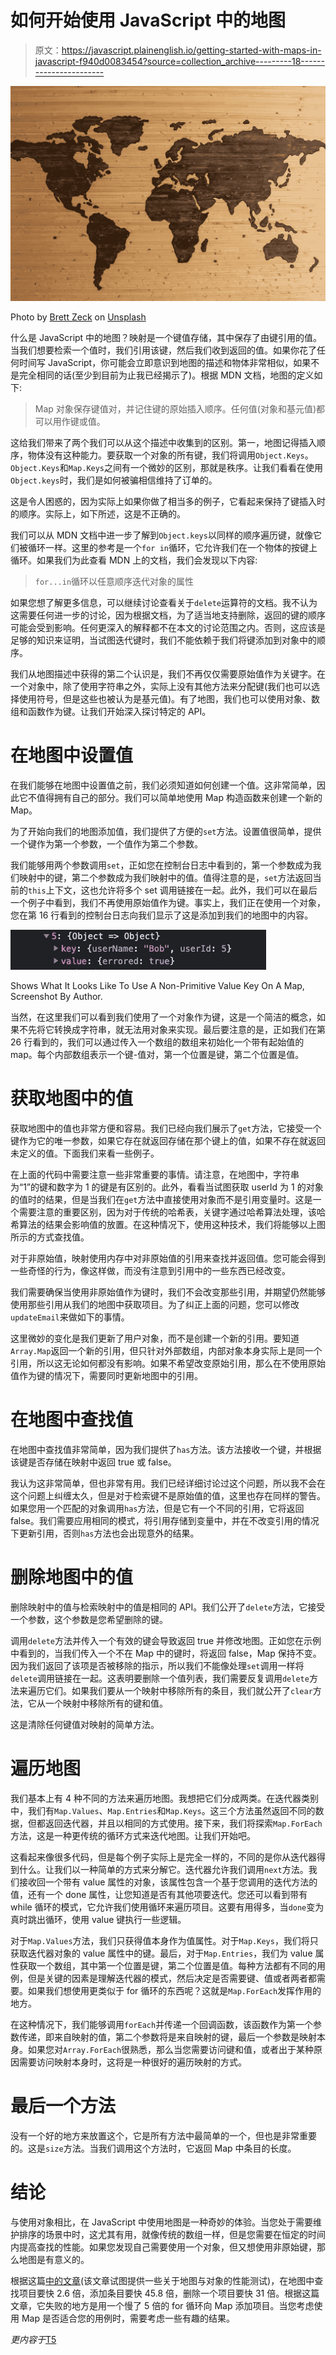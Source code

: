 # 如何开始使用 JavaScript 中的地图

> 原文：<https://javascript.plainenglish.io/getting-started-with-maps-in-javascript-f940d0083454?source=collection_archive---------18----------------------->

![](img/fa4a373d699176a3fdad45c9ff96dd6d.png)

Photo by [Brett Zeck](https://unsplash.com/@iambrettzeck?utm_source=medium&utm_medium=referral) on [Unsplash](https://unsplash.com?utm_source=medium&utm_medium=referral)

什么是 JavaScript 中的地图？映射是一个键值存储，其中保存了由键引用的值。当我们想要检索一个值时，我们引用该键，然后我们收到返回的值。如果你花了任何时间写 JavaScript，你可能会立即意识到地图的描述和物体非常相似，如果不是完全相同的话(至少到目前为止我已经揭示了)。根据 MDN 文档，地图的定义如下:

> Map 对象保存键值对，并记住键的原始插入顺序。任何值(对象和基元值)都可以用作键或值。

这给我们带来了两个我们可以从这个描述中收集到的区别。第一，地图记得插入顺序，物体没有这种能力。要获取一个对象的所有键，我们将调用`Object.Keys`。`Object.Keys`和`Map.Keys`之间有一个微妙的区别，那就是秩序。让我们看看在使用`Object.keys`时，我们是如何被骗相信维持了订单的。

这是令人困惑的，因为实际上如果你做了相当多的例子，它看起来保持了键插入时的顺序。实际上，如下所述，这是不正确的。

我们可以从 MDN 文档中进一步了解到`Object.keys`以同样的顺序遍历键，就像它们被循环一样。这里的参考是一个`for in`循环，它允许我们在一个物体的按键上循环。如果我们为此查看 MDN 上的文档，我们会发现以下内容:

> `for...in`循环以任意顺序迭代对象的属性

如果您想了解更多信息，可以继续讨论查看关于`delete`运算符的文档。我不认为这需要任何进一步的讨论，因为根据文档，为了适当地支持删除，返回的键的顺序可能会受到影响。任何更深入的解释都不在本文的讨论范围之内。否则，这应该是足够的知识来证明，当试图迭代键时，我们不能依赖于我们将键添加到对象中的顺序。

我们从地图描述中获得的第二个认识是，我们不再仅仅需要原始值作为关键字。在一个对象中，除了使用字符串之外，实际上没有其他方法来分配键(我们也可以选择使用符号，但是这些也被认为是基元值)。有了地图，我们也可以使用对象、数组和函数作为键。让我们开始深入探讨特定的 API。

# 在地图中设置值

在我们能够在地图中设置值之前，我们必须知道如何创建一个值。这非常简单，因此它不值得拥有自己的部分。我们可以简单地使用 Map 构造函数来创建一个新的 Map。

为了开始向我们的地图添加值，我们提供了方便的`set`方法。设置值很简单，提供一个键作为第一个参数，一个值作为第二个参数。

我们能够用两个参数调用`set`，正如您在控制台日志中看到的，第一个参数成为我们映射中的键，第二个参数成为我们映射中的值。值得注意的是，`set`方法返回当前的`this`上下文，这也允许将多个 set 调用链接在一起。此外，我们可以在最后一个例子中看到，我们不再使用原始值作为键。事实上，我们正在使用一个对象，您在第 16 行看到的控制台日志向我们显示了这是添加到我们的地图中的内容。

![](img/657dab9f39aa5f252fa77790de6e9110.png)

Shows What It Looks Like To Use A Non-Primitive Value Key On A Map, Screenshot By Author.

当然，在这里我们可以看到我们使用了一个对象作为键，这是一个简洁的概念，如果不先将它转换成字符串，就无法用对象来实现。最后要注意的是，正如我们在第 26 行看到的，我们可以通过传入一个数组的数组来初始化一个带有起始值的 map。每个内部数组表示一个键-值对，第一个位置是键，第二个位置是值。

# 获取地图中的值

获取地图中的值也非常方便和容易。我们已经向我们展示了`get`方法，它接受一个键作为它的唯一参数，如果它存在就返回存储在那个键上的值，如果不存在就返回未定义的值。下面我们来看一些例子。

在上面的代码中需要注意一些非常重要的事情。请注意，在地图中，字符串为“1”的键和数字为 1 的键是有区别的。此外，看看当试图获取 userId 为 1 的对象的值时的结果，但是当我们在`get`方法中直接使用对象而不是引用变量时。这是一个需要注意的重要区别，因为对于传统的哈希表，关键字通过哈希算法处理，该哈希算法的结果会影响值的放置。在这种情况下，使用这种技术，我们将能够以上图所示的方式查找值。

对于非原始值，映射使用内存中对非原始值的引用来查找并返回值。您可能会得到一些奇怪的行为，像这样做，而没有注意到引用中的一些东西已经改变。

我们需要确保当使用非原始值作为键时，我们不会改变那些引用，并期望仍然能够使用那些引用从我们的地图中获取项目。为了纠正上面的问题，您可以修改`updateEmail`来做如下的事情。

这里微妙的变化是我们更新了用户对象，而不是创建一个新的引用。要知道`Array.Map`返回一个新的引用，但只针对外部数组，内部对象本身实际上是同一个引用，所以这无论如何都没有影响。如果不希望改变原始引用，那么在不使用原始值作为键的情况下，需要同时更新地图中的引用。

# 在地图中查找值

在地图中查找值非常简单，因为我们提供了`has`方法。该方法接收一个键，并根据该键是否存储在映射中返回 true 或 false。

我认为这非常简单，但也非常有用。我们已经详细讨论过这个问题，所以我不会在这个问题上纠缠太久，但是对于检索键不是原始值的值，这里也存在同样的警告。如果您用一个匹配的对象调用`has`方法，但是它有一个不同的引用，它将返回 false。我们需要应用相同的模式，将引用存储到变量中，并在不改变引用的情况下更新引用，否则`has`方法也会出现意外的结果。

# 删除地图中的值

删除映射中的值与检索映射中的值是相同的 API。我们公开了`delete`方法，它接受一个参数，这个参数是您希望删除的键。

调用`delete`方法并传入一个有效的键会导致返回 true 并修改地图。正如您在示例中看到的，当我们传入一个不在 Map 中的键时，将返回 false，Map 保持不变。因为我们返回了该项是否被移除的指示，所以我们不能像处理`set`调用一样将`delete`调用链接在一起。这表明要删除一个值列表，我们需要反复调用`delete`方法来遍历它们。如果我们要从一个映射中移除所有的条目，我们就公开了`clear`方法，它从一个映射中移除所有的键和值。

这是清除任何键值对映射的简单方法。

# 遍历地图

我们基本上有 4 种不同的方法来遍历地图。我想把它们分成两类。在迭代器类别中，我们有`Map.Values`、`Map.Entries`和`Map.Keys`。这三个方法虽然返回不同的数据，但都返回迭代器，并且以相同的方式使用。接下来，我们将探索`Map.ForEach`方法，这是一种更传统的循环方式来迭代地图。让我们开始吧。

这看起来像很多代码，但是每个例子实际上是完全一样的，不同的是你从迭代器得到什么。让我们以一种简单的方式来分解它。迭代器允许我们调用`next`方法。我们接收回一个带有 value 属性的对象，该属性包含一个基于您调用的迭代方法的值，还有一个 done 属性，让您知道是否有其他项要迭代。您还可以看到带有 while 循环的模式，它允许我们使用循环来遍历项目。这要有用得多，当`done`变为真时跳出循环，使用 value 键执行一些逻辑。

对于`Map.Values`方法，我们只获得值本身作为值属性。对于`Map.Keys`，我们将只获取迭代器对象的 value 属性中的键。最后，对于`Map.Entries`，我们为 value 属性获取一个数组，其中第一个位置是键，第二个位置是值。每种方法都有不同的用例，但是关键的因素是理解迭代器的模式，然后决定是否需要键、值或者两者都需要。如果我们想使用更类似于 for 循环的东西呢？这就是`Map.ForEach`发挥作用的地方。

在这种情况下，我们能够调用`forEach`并传递一个回调函数，该函数作为第一个参数传递，即来自映射的值，第二个参数将是来自映射的键，最后一个参数是映射本身。如果您对`Array.ForEach`很熟悉，那么当您需要访问键和值，或者出于某种原因需要访问映射本身时，这将是一种很好的遍历映射的方式。

# 最后一个方法

没有一个好的地方来放置这个，它是所有方法中最简单的一个，但也是非常重要的。这是`size`方法。当我们调用这个方法时，它返回 Map 中条目的长度。

# 结论

与使用对象相比，在 JavaScript 中使用地图是一种奇妙的体验。当您处于需要维护排序的场景中时，这尤其有用，就像传统的数组一样，但是您需要在恒定的时间内提高查找的性能。如果您发现自己需要使用一个对象，但又想使用非原始键，那么地图是有意义的。

根据这篇[中的文章](https://medium.com/@bretcameron/how-javascript-maps-can-make-your-code-faster-90f56bf61d9d)(该文章试图提供一些关于地图与对象的性能测试)，在地图中查找项目要快 2.6 倍，添加条目要快 45.8 倍，删除一个项目要快 31 倍。根据这篇文章，它失败的地方是用一个慢了 5 倍的 for 循环向 Map 添加项目。当您考虑使用 Map 是否适合您的用例时，需要考虑一些有趣的结果。

*更内容于*[T5](http://plainenglish.io/)